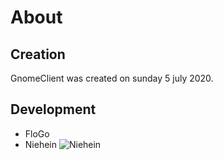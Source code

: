 # About
## Creation
GnomeClient was created on sunday 5 july 2020.

## Development

- FloGo 
- Niehein 
![Niehein](https://cdn.discordapp.com/attachments/615446805190017045/742790676340801616/gnomehack_logo.png)
